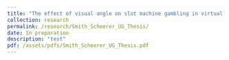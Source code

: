 ```yaml
---
title: "The effect of visual angle on slot machine gambling in virtual reality"
collection: research
permalink: /research/Smith_Scheerer_UG_Thesis/
date: In preparation
description: "test"
pdf: /assets/pdfs/Smith_Scheerer_UG_Thesis.pdf
---
```

